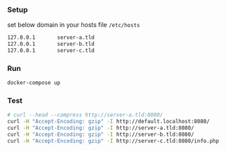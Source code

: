 ### Setup
set below domain in your hosts file `/etc/hosts`
```txt
127.0.0.1       server-a.tld
127.0.0.1       server-b.tld
127.0.0.1       server-c.tld
```

### Run
```sh
docker-compose up
```

### Test
```sh
# curl --head --compress http://server-a.tld:8080/
curl -H "Accept-Encoding: gzip" -I http://default.localhost:8080/
curl -H "Accept-Encoding: gzip" -I http://server-a.tld:8080/
curl -H "Accept-Encoding: gzip" -I http://server-b.tld:8080/
curl -H "Accept-Encoding: gzip" -I http://server-c.tld:8080/info.php
```
